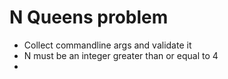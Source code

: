 # N Queens problem

- Collect commandline args and validate it
- N must be an integer greater than or equal to 4
- 
